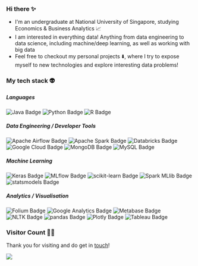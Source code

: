 ### Hi there ✨
 - I'm an undergraduate at National University of Singapore, studying Economics & Business Analytics 📈
 - I am interested in everything data! Anything from data engineering to data science, including machine/deep learning, as well as working with big data
 - Feel free to checkout my personal projects ⬇️, where I try to expose myself to new technologies and explore interesting data problems!

### My tech stack 👽

##### Languages
![Java Badge](https://img.shields.io/badge/-Java-f89820?style=flat-square)
![Python Badge](https://img.shields.io/badge/Python-3776AB?logo=python&logoColor=fff&style=flat-square)
![R Badge](https://img.shields.io/badge/R-276DC3?logo=r&logoColor=fff&style=flat-square)

##### Data Engineering / Developer Tools
![Apache Airflow Badge](https://img.shields.io/badge/Apache%20Airflow-017CEE?logo=apacheairflow&logoColor=fff&style=flat-square)
![Apache Spark Badge](https://img.shields.io/badge/Apache%20Spark-E25A1C?logo=apachespark&logoColor=fff&style=flat-square)
![Databricks Badge](https://img.shields.io/badge/Databricks-FF3621?logo=databricks&logoColor=fff&style=flat-square)
![Google Cloud Badge](https://img.shields.io/badge/Google%20Cloud-4285F4?logo=googlecloud&logoColor=fff&style=flat-square)
![MongoDB Badge](https://img.shields.io/badge/MongoDB-47A248?logo=mongodb&logoColor=fff&style=flat-square)
![MySQL Badge](https://img.shields.io/badge/MySQL-4479A1?logo=mysql&logoColor=fff&style=flat-square)

##### Machine Learning
![Keras Badge](https://img.shields.io/badge/Keras-D00000?logo=keras&logoColor=fff&style=flat-square)
![MLflow Badge](https://img.shields.io/badge/MLflow-0194E2?logo=mlflow&logoColor=fff&style=flat-square)
![scikit-learn Badge](https://img.shields.io/badge/scikit--learn-F7931E?logo=scikitlearn&logoColor=fff&style=flat-square)
![Spark MLlib Badge](https://img.shields.io/badge/-Spark%20MLlib-E25A1C?style=flat-square)
![statsmodels Badge](https://img.shields.io/badge/-statsmodels-3f51b5?style=flat-square)

##### Analytics / Visualisation
![Folium Badge](https://img.shields.io/badge/Folium-77B829?logo=folium&logoColor=fff&style=flat-square)
![Google Analytics Badge](https://img.shields.io/badge/Google%20Analytics-E37400?logo=googleanalytics&logoColor=fff&style=flat-square)
![Metabase Badge](https://img.shields.io/badge/Metabase-509EE3?logo=metabase&logoColor=fff&style=flat-square)
![NLTK Badge](https://img.shields.io/badge/-NLTK-lightgrey?style=flat-square)
![pandas Badge](https://img.shields.io/badge/pandas-150458?logo=pandas&logoColor=fff&style=flat-square)
![Plotly Badge](https://img.shields.io/badge/Plotly-3F4F75?logo=plotly&logoColor=fff&style=flat-square)
![Tableau Badge](https://img.shields.io/badge/Tableau-E97627?logo=tableau&logoColor=fff&style=flat-square)

### Visitor Count 🙆‍♀️

Thank you for visiting and do get in [touch](https://www.linkedin.com/in/alifnaufal/)!

![](https://komarev.com/ghpvc/?username=alif898&style=flat-square&color=ff69b4&label=Visitors)
